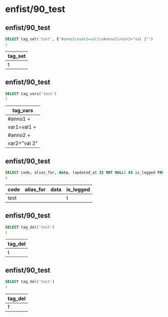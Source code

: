 #  enfist/90_test
## enfist/90_test

```sql
SELECT tag_set('test', E'#anno1\nvar1=val1\n#anno2\nvar2="val 2"')
;
```
|tag_set 
|--------
|t

## enfist/90_test

```sql
SELECT tag_vars('test')
;
```
|  tag_vars   
|-------------
|#anno1      +
|var1=val1   +
|#anno2      +
|var2="val 2"

## enfist/90_test

```sql
SELECT code, alias_for, data, (updated_at IS NOT NULL) AS is_logged FROM tag('test')
;
```
|code | alias_for | data | is_logged 
|-----|-----------|------|-----------
|test |           |      | t

## enfist/90_test

```sql
SELECT tag_del('test')
;
```
|tag_del 
|--------
|t

## enfist/90_test

```sql
SELECT tag_del('test')
;
```
|tag_del 
|--------
|f

